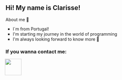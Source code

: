## Hi! My name is Clarisse!
<p>About me &#x1F30C; </p>
<ul type="square">
  <li> I´m from Portugal! </li>
  <li> I'm starting my journey in the world of programming </li> 
  <li> I'm always looking forward to know more &#x1F9E0;  </li>
 </ul>

### If you wanna contact me: 
<a href="https://www.instagram.com/clrs.a.s/?hl=pt"><img style="overflow: hidden;	max-width: 100%;
	-moz-transition: all 0.3s;
	-webkit-transition: all 0.3s;
	transition: all 0.3s;-moz-transform: scale(1.1);
	-webkit-transform: scale(1.1);
	transform: scale(1.1);" src="https://image.freepik.com/vetores-gratis/instagram-icone-novo_1057-2227.jpg" widht="50" height="50"></a>

<!--
**clarissesousa/clarissesousa** is a ✨ _special_ ✨ repository because its `README.md` (this file) appears on your GitHub profile.

Here are some ideas to get you started:

- 🔭 I’m currently working on ...
- 🌱 I’m currently learning ...
- 👯 I’m looking to collaborate on ...
- 🤔 I’m looking for help with ...
- 💬 Ask me about ...
- 📫 How to reach me: ...
- 😄 Pronouns: ...
- ⚡ Fun fact: ...
-->
